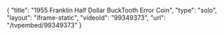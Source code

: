 {
    "title": "1955 Franklin Half Dollar BuckTooth Error Coin",
    "type": "solo",
    "layout": "iframe-static",
    "videoId": "99349373",
    "url": "\/tvpembed\/99349373"
}